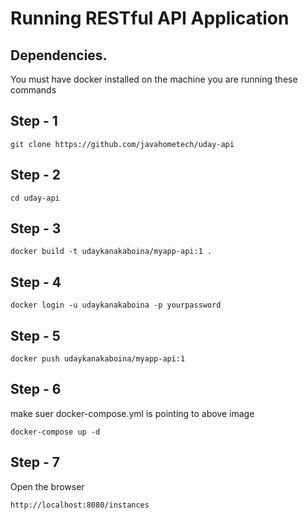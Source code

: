 # Running RESTful API Application

## Dependencies.

You must have docker installed on the machine you are running these commands

## Step - 1

```
git clone https://github.com/javahometech/uday-api
```

## Step - 2

```
cd uday-api
```

## Step - 3

```
docker build -t udaykanakaboina/myapp-api:1 .
```

## Step - 4

```
docker login -u udaykanakaboina -p yourpassword
```

## Step - 5

```
docker push udaykanakaboina/myapp-api:1
```

## Step - 6

make suer docker-compose.yml is pointing to above image
```
docker-compose up -d
```

## Step - 7
 Open the browser
```
http://localhost:8080/instances
```
